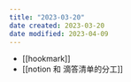 ```yaml
---
title: "2023-03-20"
date created: 2023-03-20
date modified: 2023-04-09
---
```


- [[hookmark]]
- [[notion 和 滴答清单的分工]]
